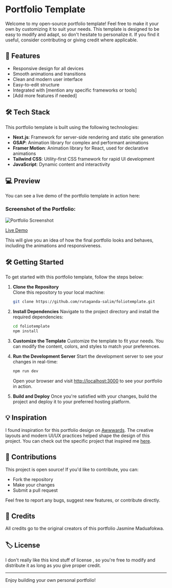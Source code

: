 # Portfolio Template

Welcome to my open-source portfolio template! Feel free to make it your own by customizing it to suit your needs. This template is designed to be easy to modify and adapt, so don't hesitate to personalize it. If you find it useful, consider contributing or giving credit where applicable.

## 🚀 Features

- Responsive design for all devices
- Smooth animations and transitions
- Clean and modern user interface
- Easy-to-edit structure
- Integrated with [mention any specific frameworks or tools]
- [Add more features if needed]

## 🛠️ Tech Stack

This portfolio template is built using the following technologies:

- **Next.js**: Framework for server-side rendering and static site generation
- **GSAP**: Animation library for complex and performant animations
- **Framer Motion**: Animation library for React, used for declarative animations
- **Tailwind CSS**: Utility-first CSS framework for rapid UI development
- **JavaScript**: Dynamic content and interactivity

## 💻 Preview

You can see a live demo of the portfolio template in action here:

### Screenshot of the Portfolio:
![Portfolio Screenshot](public/preview/preview.png)

[Live Demo](https://foliotemplate.vercel.app)

This will give you an idea of how the final portfolio looks and behaves, including the animations and responsiveness.

## 🛠️ Getting Started

To get started with this portfolio template, follow the steps below:

1. **Clone the Repository**  
   Clone this repository to your local machine:

   ```bash
   git clone https://github.com/rutaganda-salim/foliotemplate.git
   ```
2. **Install Dependencies**
   Navigate to the project directory and install the required dependencies:
   ```bash
   cd foliotemplate
   npm install
   ```
3. **Customize the Template**
   Customize the template to fit your needs. You can modify the content, colors, and styles to match your preferences.
4. **Run the Development Server**
   Start the development server to see your changes in real-time:
   ```bash
   npm run dev
   ```
   Open your browser and visit [http://localhost:3000](http://localhost:3000) to see your portfolio in action.
5. **Build and Deploy**
   Once you're satisfied with your changes, build the project and deploy it to your preferred hosting platform.

## 💡 Inspiration

I found inspiration for this portfolio design on [Awwwards](https://www.jasminemaduafokwa.com). The creative layouts and modern UI/UX practices helped shape the design of this project. You can check out the specific project that inspired me [here](https://www.jasminemaduafokwa.com).

## 🤝 Contributions

This project is open source! If you'd like to contribute, you can:

- Fork the repository
- Make your changes
- Submit a pull request

Feel free to report any bugs, suggest new features, or contribute directly.

## 📝 Credits

All credits go to the original creators of this portfolio Jasmine Maduafokwa.

## 🏷️ License

I don't really like this kind stuff of license , so you're free to modify and distribute it as long as you give proper credit.

---

Enjoy building your own personal portfolio!
